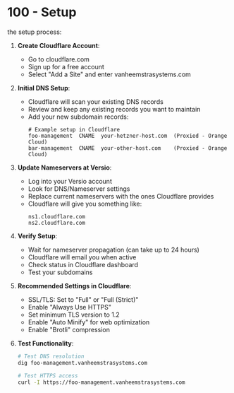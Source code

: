 # 100 - Setup

the setup process:

1. **Create Cloudflare Account**:
   - Go to cloudflare.com
   - Sign up for a free account
   - Select "Add a Site" and enter vanheemstrasystems.com

2. **Initial DNS Setup**:
   - Cloudflare will scan your existing DNS records
   - Review and keep any existing records you want to maintain
   - Add your new subdomain records:
     ```
     # Example setup in Cloudflare
     foo-management  CNAME  your-hetzner-host.com  (Proxied - Orange Cloud)
     bar-management  CNAME  your-other-host.com    (Proxied - Orange Cloud)
     ```

3. **Update Nameservers at Versio**:
   - Log into your Versio account
   - Look for DNS/Nameserver settings
   - Replace current nameservers with the ones Cloudflare provides
   - Cloudflare will give you something like:
     ```
     ns1.cloudflare.com
     ns2.cloudflare.com
     ```

4. **Verify Setup**:
   - Wait for nameserver propagation (can take up to 24 hours)
   - Cloudflare will email you when active
   - Check status in Cloudflare dashboard
   - Test your subdomains

5. **Recommended Settings in Cloudflare**:
   - SSL/TLS: Set to "Full" or "Full (Strict)"
   - Enable "Always Use HTTPS"
   - Set minimum TLS version to 1.2
   - Enable "Auto Minify" for web optimization
   - Enable "Brotli" compression

6. **Test Functionality**:
   ```bash
   # Test DNS resolution
   dig foo-management.vanheemstrasystems.com
   
   # Test HTTPS access
   curl -I https://foo-management.vanheemstrasystems.com
   ```
